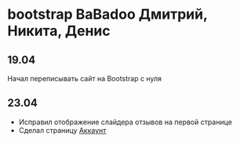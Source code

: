 # bootstrap BaBadoo Дмитрий, Никита, Денис
## 19.04  
Начал переписывать сайт на Bootstrap с нуля
## 23.04
- Исправил отображение слайдера отзывов на первой странице
- Сделал страницу [Аккаунт](https://bonesones.github.io/bootstrap/account.html)
